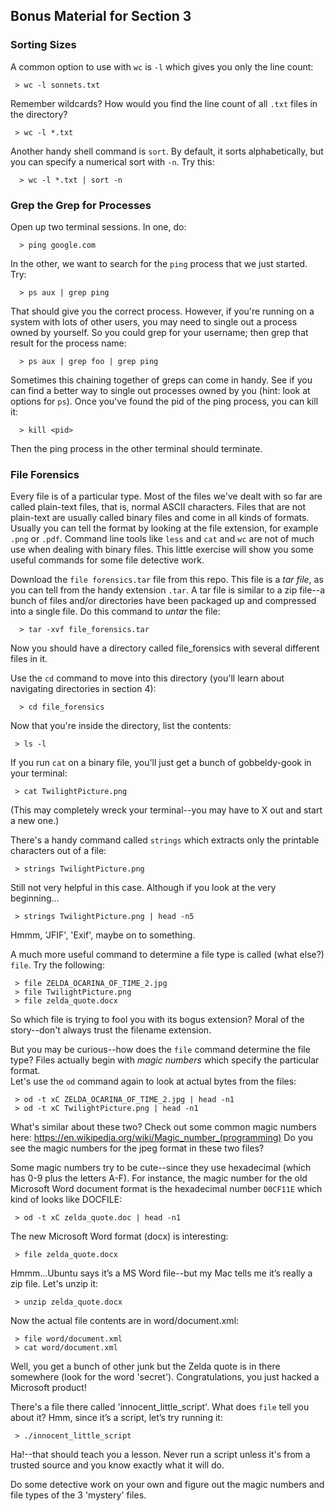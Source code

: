 ## Bonus Material for Section 3

### Sorting Sizes                                                                                                                                                                                   

A common option to use with `wc` is `-l` which gives you only the line count:

```
 > wc -l sonnets.txt
```

Remember wildcards? How would you find the line count of all `.txt` files in the directory?

```
 > wc -l *.txt
```

Another handy shell command is `sort`.  By default, it sorts alphabetically, but you can specify a numerical sort with `-n`.  Try this:

```
  > wc -l *.txt | sort -n
```

### Grep the Grep for Processes

Open up two terminal sessions.  In one, do:
```
  > ping google.com
```

In the other, we want to search for the `ping` process that we just started.  Try:

```
  > ps aux | grep ping
```

That should give you the correct process.  However, if you're running on a system with lots of other users, you may need to single out a process owned by yourself.  So you could grep for your username; then grep that result for the process name:

```
  > ps aux | grep foo | grep ping
```

Sometimes this chaining together of greps can come in handy.  See if you can find a better way to single out processes owned by you (hint: look at options for `ps`).
Once you've found the pid of the ping process, you can kill it:

```
  > kill <pid>
```

Then the ping process in the other terminal should terminate.

### File Forensics

Every file is of a particular type.  Most of the files we've dealt with so far are called plain-text files, that is, normal ASCII characters. Files that are not plain-text are usually called binary files and come in all kinds of formats.  Usually you can tell the format by looking at the file extension, for example `.png` or `.pdf`.  Command line tools like `less` and `cat` and `wc` are not of much use when dealing with binary files.  This little exercise will show you some useful commands for some file detective work.

Download the `file forensics.tar` file from this repo.  This file is a *tar file*, as you can tell from the handy extension `.tar`.  A tar file is similar to a zip file--a bunch of files and/or directories have been packaged up and compressed into a single file.  Do this command to *untar* the file:

```
  > tar -xvf file_forensics.tar
```

Now you should have a directory called file_forensics with several different files in it.

Use the `cd` command to move into this directory (you'll learn about navigating directories in section 4):

```
  > cd file_forensics
```

Now that you're inside the directory, list the contents:

```
 > ls -l
```

If you run `cat` on a binary file, you'll just get a bunch of gobbeldy-gook in your terminal:

```
 > cat TwilightPicture.png
```

(This may completely wreck your terminal--you may have to X out and start a new one.)

There's a handy command called `strings` which extracts only the printable characters out of a file:

```
 > strings TwilightPicture.png
```

Still not very helpful in this case. Although if you look at the very beginning...

```
 > strings TwilightPicture.png | head -n5
```

Hmmm, 'JFIF', 'Exif', maybe on to something.

A much more useful command to determine a file type is called (what else?) `file`.  Try the following:

```
 > file ZELDA_OCARINA_OF_TIME_2.jpg
 > file TwilightPicture.png
 > file zelda_quote.docx
```

So which file is trying to fool you with its bogus extension?  Moral of the story--don't always trust the filename extension.

But you may be curious--how does the `file` command determine the file type?  Files actually begin with *magic numbers* which specify the particular format.  
Let's use the `od` command again to look at actual bytes from the files:

```
 > od -t xC ZELDA_OCARINA_OF_TIME_2.jpg | head -n1
 > od -t xC TwilightPicture.png | head -n1
```

What's similar about these two?  Check out some common magic numbers here: https://en.wikipedia.org/wiki/Magic_number_(programming)
Do you see the magic numbers for the jpeg format in these two files?

Some magic numbers try to be cute--since they use hexadecimal (which has 0-9 plus the letters A-F).  For instance, the magic number for the old Microsoft Word document format is the hexadecimal number `D0CF11E` which kind of looks like DOCFILE:

```
 > od -t xC zelda_quote.doc | head -n1
```

The new Microsoft Word format (docx) is interesting:

```
 > file zelda_quote.docx
```

Hmmm...Ubuntu says it’s a MS Word file--but my Mac tells me it’s really a zip file. Let's unzip it:

```
 > unzip zelda_quote.docx
```

Now the actual file contents are in word/document.xml:

```
 > file word/document.xml
 > cat word/document.xml
```

Well, you get a bunch of other junk but the Zelda quote is in there somewhere (look for the word 'secret').  Congratulations, you just hacked a Microsoft product!

There's a file there called 'innocent_little_script'.  What does `file` tell you about it?  Hmm, since it’s a script, let’s try running it:

```
 > ./innocent_little_script
```

Ha!--that should teach you a lesson.  Never run a script unless it's from a trusted source and you know exactly what it will do.

Do some detective work on your own and figure out the magic numbers and file types of the 3 'mystery' files.

